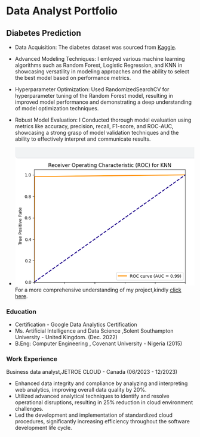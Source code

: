 # Data Analyst Portfolio 

## Diabetes Prediction

- Data Acquisition: The diabetes dataset was sourced from [Kaggle](https://www.kaggle.com/datasets/nanditapore/healthcare-diabetes/data).
- Advanced Modeling Techniques: I emloyed various machine learning algorithms such as Random Forest, Logistic Regression, and KNN in showcasing versatility in modeling approaches and the ability to select the best model based on performance metrics.
- Hyperparameter Optimization: Used RandomizedSearchCV for hyperparameter tuning of the Random Forest model, resulting in improved model performance and demonstrating a deep understanding of model optimization techniques.
- Robust Model Evaluation: I Conducted thorough model evaluation using metrics like accuracy, precision, recall, F1-score, and ROC-AUC, showcasing a strong grasp of model validation techniques and the ability to effectively interpret and communicate results.

- ![Diabetes Prediction ROC Curve](Assets/Diabetes.png)
For a more comprehensive understanding of my project,kindly [click here](https://www.kaggle.com/code/chikkychoc/notebook973d3c5b8a/input).













### Education
- Certification - Google Data Analytics Certification
- Ms. Artificial Intelligence and Data Science ,Solent Southampton University - United Kingdom. (Dec. 2022)
- B.Eng: Computer Engineering , Covenant University - Nigeria (2015)


### Work Experience
Business data analyst,JETROE CLOUD - Canada (06/2023 - 12/2023)
- Enhanced data integrity and compliance by analyzing and interpreting web analytics, improving overall
data quality by 20%.
- Utilized advanced analytical techniques to identify and resolve operational disruptions, resulting in 25%
reduction in cloud environment challenges.
- Led the development and implementation of standardized cloud procedures, significantly increasing
efficiency throughout the software development life cycle.
